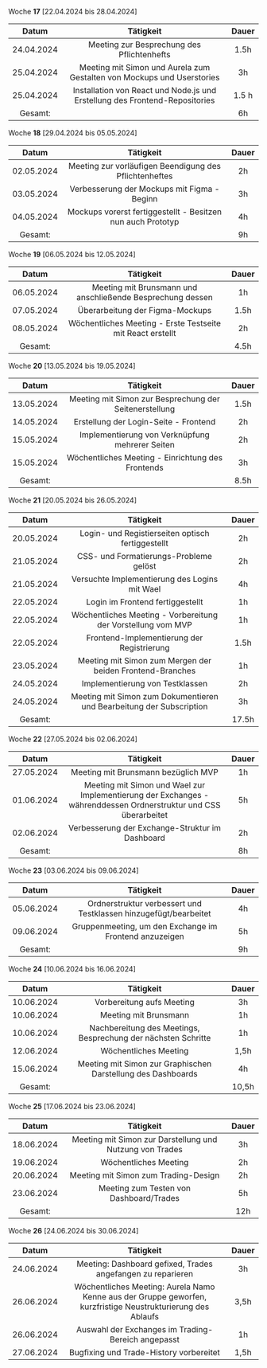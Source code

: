 Woche **17** [22.04.2024 bis 28.04.2024]

| **Datum**      | **Tätigkeit** | **Dauer** |
| :------------: | :-----------: | :-------: |
| 24.04.2024     | Meeting zur Besprechung des Pflichtenhefts | 1.5h |
| 25.04.2024     | Meeting mit Simon und Aurela zum Gestalten von Mockups und Userstories | 3h |
| 25.04.2024     | Installation von React und Node.js und Erstellung des Frontend-Repositories | 1.5 h |
| Gesamt:        | | 6h |

Woche **18** [29.04.2024 bis 05.05.2024]

| **Datum**      | **Tätigkeit** | **Dauer** |
| :------------: | :-----------: | :-------: |
| 02.05.2024 | Meeting zur vorläufigen Beendigung des Pflichtenheftes | 2h |
| 03.05.2024 | Verbesserung der Mockups mit Figma - Beginn | 3h |
| 04.05.2024 | Mockups vorerst fertiggestellt - Besitzen nun auch Prototyp | 4h |
| Gesamt: | | 9h |

Woche **19** [06.05.2024 bis 12.05.2024]

| **Datum**      | **Tätigkeit** | **Dauer** |
| :------------: | :-----------: | :-------: |
| 06.05.2024 | Meeting mit Brunsmann und anschließende Besprechung dessen | 1h |
| 07.05.2024 | Überarbeitung der Figma-Mockups | 1.5h |
| 08.05.2024 | Wöchentliches Meeting - Erste Testseite mit React erstellt | 2h |
| Gesamt: | | 4.5h |

Woche **20** [13.05.2024 bis 19.05.2024]

| **Datum**      | **Tätigkeit** | **Dauer** |
| :------------: | :-----------: | :-------: |
| 13.05.2024 | Meeting mit Simon zur Besprechung der Seitenerstellung | 1.5h |
| 14.05.2024 | Erstellung der Login-Seite - Frontend | 2h |
| 15.05.2024 | Implementierung von Verknüpfung mehrerer Seiten | 2h |
| 15.05.2024 | Wöchentliches Meeting - Einrichtung des Frontends | 3h |
| Gesamt: | | 8.5h |

Woche **21** [20.05.2024 bis 26.05.2024]

| **Datum**      | **Tätigkeit** | **Dauer** |
| :------------: | :-----------: | :-------: |
| 20.05.2024 | Login- und Registierseiten optisch fertiggestellt | 2h |
| 21.05.2024 | CSS- und Formatierungs-Probleme gelöst | 2h |
| 21.05.2024 | Versuchte Implementierung des Logins mit Wael | 4h |
| 22.05.2024 | Login im Frontend fertiggestellt | 1h |
| 22.05.2024 | Wöchentliches Meeting - Vorbereitung der Vorstellung vom MVP | 1h |
| 22.05.2024 | Frontend-Implementierung der Registrierung | 1.5h |
| 23.05.2024 | Meeting mit Simon zum Mergen der beiden Frontend-Branches | 1h |
| 24.05.2024 | Implementierung von Testklassen | 2h |
| 24.05.2024 | Meeting mit Simon zum Dokumentieren und Bearbeitung der Subscription | 3h |
| Gesamt: | | 17.5h |

Woche **22** [27.05.2024 bis 02.06.2024]

| **Datum**      | **Tätigkeit** | **Dauer** |
| :------------: | :-----------: | :-------: |
| 27.05.2024 | Meeting mit Brunsmann bezüglich MVP | 1h |
| 01.06.2024 | Meeting mit Simon und Wael zur Implementierung der Exchanges - währenddessen Ordnerstruktur und CSS überarbeitet | 5h |
| 02.06.2024 | Verbesserung der Exchange-Struktur im Dashboard | 2h |
| Gesamt: | | 8h |

Woche **23** [03.06.2024 bis 09.06.2024]

| **Datum**      | **Tätigkeit** | **Dauer** |
| :------------: | :-----------: | :-------: |
| 05.06.2024 | Ordnerstruktur verbessert und Testklassen hinzugefügt/bearbeitet | 4h |
| 09.06.2024 | Gruppenmeeting, um den Exchange im Frontend anzuzeigen | 5h |
| Gesamt: | | 9h |

Woche **24** [10.06.2024 bis 16.06.2024]

| **Datum**      | **Tätigkeit** | **Dauer** |
| :------------: | :-----------: | :-------: |
| 10.06.2024 | Vorbereitung aufs Meeting | 3h |
| 10.06.2024 | Meeting mit Brunsmann | 1h |
| 10.06.2024 | Nachbereitung des Meetings, Besprechung der nächsten Schritte | 1h |
| 12.06.2024 | Wöchentliches Meeting | 1,5h |
| 15.06.2024 | Meeting mit Simon zur Graphischen Darstellung des Dashboards | 4h |
| Gesamt: | | 10,5h |

Woche **25** [17.06.2024 bis 23.06.2024]

| **Datum**      | **Tätigkeit** | **Dauer** |
| :------------: | :-----------: | :-------: |
| 18.06.2024 | Meeting mit Simon zur Darstellung und Nutzung von Trades | 3h |
| 19.06.2024 | Wöchentliches Meeting | 2h |
| 20.06.2024 | Meeting mit Simon zum Trading-Design | 2h |
| 23.06.2024 | Meeting zum Testen von Dashboard/Trades | 5h |
| Gesamt: | | 12h |

Woche **26** [24.06.2024 bis 30.06.2024]

| **Datum**      | **Tätigkeit** | **Dauer** |
| :------------: | :-----------: | :-------: |
| 24.06.2024 | Meeting: Dashboard gefixed, Trades angefangen zu reparieren | 3h |
| 26.06.2024 | Wöchentliches Meeting: Aurela Namo Kenne aus der Gruppe geworfen, kurzfristige Neustrukturierung des Ablaufs | 3,5h |
| 26.06.2024 | Auswahl der Exchanges im Trading-Bereich angepasst | 1h|
| 27.06.2024 | Bugfixing und Trade-History vorbereitet | 1,5h |


